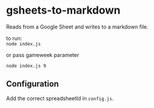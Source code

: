 # gsheets-to-markdown
Reads from a Google Sheet and writes to a markdown file.    
    

to run:    
````node index.js````

or pass gameweek parameter  

````node index.js 9````

## Configuration

Add the correct spreadsheetId in `config.js`.

